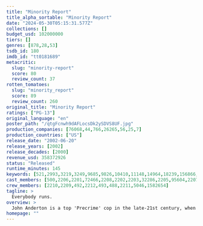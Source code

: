 ```yaml
---
title: "Minority Report"
title_alpha_sortable: "Minority Report"
date: "2024-05-30T05:15:31.577Z"
collections: []
budget_usd: 102000000
tiers: []
genres: [878,28,53]
tsdb_id: 180
imdb_id: "tt0181689"
metacritic:
  slug: "minority-report"
  score: 80
  review_count: 37
rotten_tomatoes:
  slug: "minority_report"
  score: 89
  review_count: 260
original_title: "Minority Report"
ratings: ["PG-13"]
original_language: "en"
poster_path: "/qtgFcnwh9dAFLocsDk2ySDVS8UF.jpg"
production_companies: [76068,44,766,26265,56,25,7]
production_countries: ["US"]
release_date: "2002-06-20"
release_years: [2002]
release_decades: [2000]
revenue_usd: 358372926
status: "Released"
runtime_minutes: 145
keywords: [521,2993,3219,3249,9685,9826,10410,11148,14964,18239,156866,163758,171493,178657,181895,204903,213295,236189,241737,244840,280958,298530,298603]
cast_members: [500,2206,2201,72466,2208,2202,2203,32286,2205,95604,2207,1462,53,1213094,130749,24173,72028,155492,25376,54800,62821,61259,69055,157609,6864,81685,1004155,62567,172270,161932,200109,155931,156748,54694,110928,15338,58517,47547,79073,1219546,87934,4762,6941]
crew_members: [2210,2209,492,2212,493,488,2211,5046,1582654]
tagline: >
  Everybody runs.
overview: >
  John Anderton is a top 'Precrime' cop in the late-21st century, when technology can predict crimes before they're committed. But Anderton becomes the quarry when another investigator targets him for a murder charge.
homepage: ""
---
```

